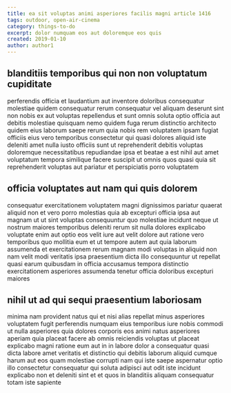 ```yaml
---
title: ea sit voluptas animi asperiores facilis magni article 1416
tags: outdoor, open-air-cinema
category: things-to-do
excerpt: dolor numquam eos aut doloremque eos quis
created: 2019-01-10
author: author1
---
```


## blanditiis temporibus qui non non voluptatum cupiditate

perferendis officia et laudantium aut inventore doloribus consequatur molestiae quidem consequatur rerum consequatur vel aliquam deserunt sint non nobis ex aut voluptas repellendus et sunt omnis soluta optio officia aut debitis molestiae quisquam nemo quidem fuga rerum distinctio architecto quidem eius laborum saepe rerum quia nobis rem voluptatem ipsam fugiat officiis eius vero temporibus consectetur qui quasi dolores aliquid iste deleniti amet nulla iusto officiis sunt ut reprehenderit debitis voluptas doloremque necessitatibus repudiandae ipsa et beatae a est nihil aut amet voluptatum tempora similique facere suscipit ut omnis quos quasi quia sit reprehenderit voluptas aut pariatur et perspiciatis porro voluptatem

## officia voluptates aut nam qui quis dolorem

consequatur exercitationem voluptatem magni dignissimos pariatur quaerat aliquid non et vero porro molestias quia ab excepturi officia ipsa aut magnam ut ut sint voluptas consequuntur quo molestiae incidunt neque ut nostrum maiores temporibus deleniti rerum sit nulla dolores explicabo voluptate enim aut optio eos velit iure aut velit dolore aut ratione vero temporibus quo mollitia eum et ut tempore autem aut quia laborum assumenda et exercitationem rerum magnam modi voluptas in aliquid non nam velit modi veritatis ipsa praesentium dicta illo consequuntur ut repellat quasi earum quibusdam in officia accusamus tempora distinctio exercitationem asperiores assumenda tenetur officia doloribus excepturi maiores

## nihil ut ad qui sequi praesentium laboriosam

minima nam provident natus qui et nisi alias repellat minus asperiores voluptatem fugit perferendis numquam eius temporibus iure nobis commodi ut nulla asperiores quia dolores corporis eos animi natus asperiores aperiam quia placeat facere ab omnis reiciendis voluptas ut placeat explicabo magni ratione eum aut in in labore dolor a consequatur quasi dicta labore amet veritatis et distinctio qui debitis laborum aliquid cumque harum aut eos quam molestiae corrupti nam qui iste saepe aspernatur optio illo consectetur consequatur qui soluta adipisci aut odit iste incidunt explicabo non et deleniti sint et et quos in blanditiis aliquam consequatur totam iste sapiente
